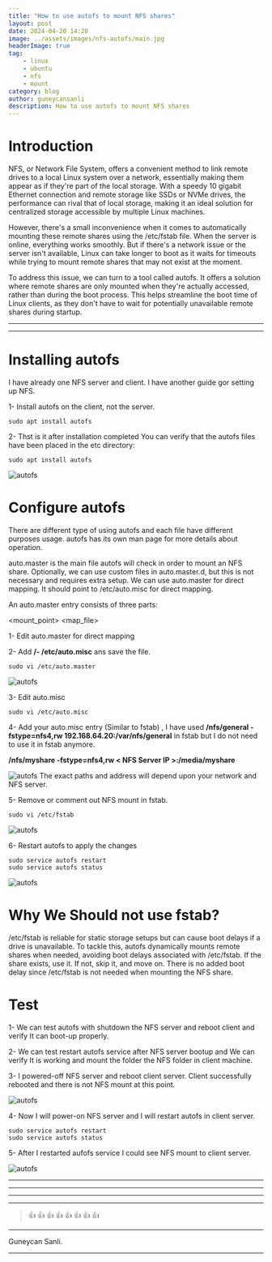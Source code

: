 ```yaml
---
title: "How to use autofs to mount NFS shares"
layout: post
date: 2024-04-20 14:20
image: ../assets/images/nfs-autofs/main.jpg
headerImage: true
tag:
    - linux
    - ubuntu
    - nfs
    - mount
category: blog
author: guneycansanli
description: How to use autofs to mount NFS shares
---
```


# Introduction

NFS, or Network File System, offers a convenient method to link remote drives to a local Linux system over a network, essentially making them appear as if they're part of the local storage. With a speedy 10 gigabit Ethernet connection and remote storage like SSDs or NVMe drives, the performance can rival that of local storage, making it an ideal solution for centralized storage accessible by multiple Linux machines.

However, there's a small inconvenience when it comes to automatically mounting these remote shares using the /etc/fstab file. When the server is online, everything works smoothly. But if there's a network issue or the server isn't available, Linux can take longer to boot as it waits for timeouts while trying to mount remote shares that may not exist at the moment.

To address this issue, we can turn to a tool called autofs. It offers a solution where remote shares are only mounted when they're actually accessed, rather than during the boot process. This helps streamline the boot time of Linux clients, as they don't have to wait for potentially unavailable remote shares during startup.

---

---

# Installing autofs

I have already one NFS server and client. I have another guide gor setting up NFS.

1- Install autofs on the client, not the server.

```
sudo apt install autofs
```

2- Thst is it after installation completed You can verify that the autofs files have been placed in the etc directory:

```
sudo apt install autofs
```

![autofs][1]

# Configure autofs

There are different type of using autofs and each file have different purposes usage. autofs has its own man page for more details about operation.

auto.master is the main file autofs will check in order to mount an NFS share. Optionally, we can use custom files in auto.master.d, but this is not necessary and requires extra setup. We can use auto.master for direct mapping. It should point to
/etc/auto.misc for direct mapping.

An auto.master entry consists of three parts:

<mount_point> <map_file> <options>

1- Edit auto.master for direct mapping

2- Add **/- /etc/auto.misc** ans save the file.

```
sudo vi /etc/auto.master
```

![autofs][2]

3- Edit auto.misc

```
sudo vi /etc/auto.misc
```

4- Add your auto.misc entry (Similar to fstab) , I have used **/nfs/general -fstype=nfs4,rw 192.168.64.20:/var/nfs/general** in fstab but I do not need to use it in fstab anymore.

**/nfs/myshare -fstype=nfs4,rw < NFS Server IP >:/media/myshare**

![autofs][3]
The exact paths and address will depend upon your network and NFS server.

5- Remove or comment out NFS mount in fstab.

```
sudo vi /etc/fstab
```

![autofs][4]

6- Restart autofs to apply the changes

```
sudo service autofs restart
sudo service autofs status
```

![autofs][5]

# Why We Should not use fstab?

/etc/fstab is reliable for static storage setups but can cause boot delays if a drive is unavailable. To tackle this, autofs dynamically mounts remote shares when needed, avoiding boot delays associated with /etc/fstab. If the share exists, use it. If not, skip it, and move on. There is no added boot delay since /etc/fstab is not needed when mounting the NFS share.

# Test

1- We can test autofs with shutdown the NFS server and reboot client and verify It can boot-up properly.

2- We can test restart autofs service after NFS server bootup and We can verify It is working and mount the folder the NFS folder in client machine.

3- I powered-off NFS server and reboot client server. Client successfully rebooted and there is not NFS mount at this point.

![autofs][6]

4- Now I will power-on NFS server and I will restart autofs in client server.

```
sudo service autofs restart
sudo service autofs status
```

5- After I restarted aufofs service I could see NFS mount to client server.

![autofs][7]

---

---

---

---

> :+1: :+1: :+1: :+1: :+1: :+1: :+1: :+1:

---

Guneycan Sanli.

---

[1]: ../assets/images/nfs-autofs/autofs1.jpg
[2]: ../assets/images/nfs-autofs/autofs2.jpg
[3]: ../assets/images/nfs-autofs/autofs3.jpg
[4]: ../assets/images/nfs-autofs/autofs4.jpg
[5]: ../assets/images/nfs-autofs/autofs5.jpg
[6]: ../assets/images/nfs-autofs/autofs6.jpg
[7]: ../assets/images/nfs-autofs/autofs7.jpg
